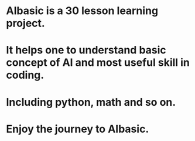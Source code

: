 # AIbasic is  a 30 lesson learning project. 
# It helps one to understand basic concept of AI and most useful skill in coding. 
# Including python, math and so on. 
# Enjoy the journey to AIbasic.
